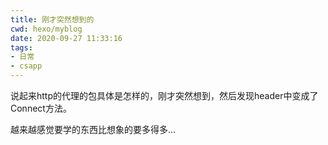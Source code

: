 ```yaml
---
title: 刚才突然想到的
cwd: hexo/myblog
date: 2020-09-27 11:33:16
tags:
- 日常
- csapp
---
```


说起来http的代理的包具体是怎样的，刚才突然想到，然后发现header中变成了Connect方法。

越来越感觉要学的东西比想象的要多得多...

